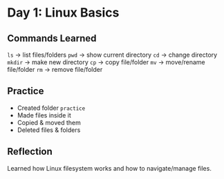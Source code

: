 # Day 1: Linux Basics

## Commands Learned
 `ls` → list files/folders
 `pwd` → show current directory
 `cd` → change directory
 `mkdir` → make new directory
 `cp` → copy file/folder
 `mv` → move/rename file/folder
 `rm` → remove file/folder

## Practice
- Created folder `practice`
- Made files inside it
- Copied & moved them
- Deleted files & folders

## Reflection
Learned how Linux filesystem works and how to navigate/manage files.
